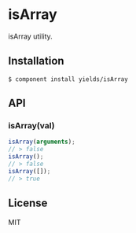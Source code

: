 
# isArray

  isArray utility.

## Installation

    $ component install yields/isArray

## API

### isArray(val)

```javascript
isArray(arguments);
// > false
isArray();
// > false
isArray([]);
// > true
```

## License

  MIT
